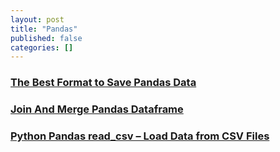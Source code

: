```yaml
---
layout: post
title: "Pandas"
published: false
categories: []
---
```


### [The Best Format to Save Pandas Data](https://towardsdatascience.com/the-best-format-to-save-pandas-data-414dca023e0d)

### [Join And Merge Pandas Dataframe](https://chrisalbon.com/python/data_wrangling/pandas_join_merge_dataframe/)

### [Python Pandas read_csv – Load Data from CSV Files](https://www.shanelynn.ie/python-pandas-read_csv-load-data-from-csv-files/)

